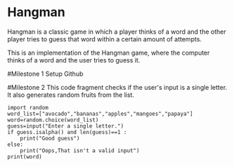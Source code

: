 # Hangman
Hangman is a classic game in which a player thinks of a word and the other player tries to guess that word within a certain amount of attempts.

This is an implementation of the Hangman game, where the computer thinks of a word and the user tries to guess it. 

#Milestone 1
Setup Github

#Milestone 2
This code fragment checks if the user's input is a single letter. It also generates random fruits from the list.
```
import random
word_list=["avocado","bananas","apples","mangoes","papaya"]
word=random.choice(word_list)
guess=input("Enter a single letter.")
if guess.isalpha() and len(guess)==1 :
    print("Good guess")
else:
    print("Oops,That isn't a valid input")
print(word)
```
